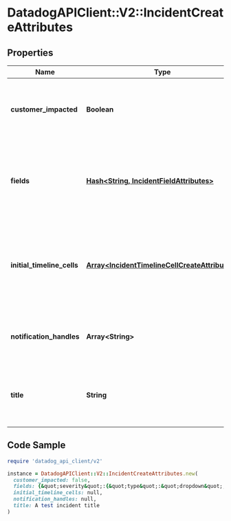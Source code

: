 # DatadogAPIClient::V2::IncidentCreateAttributes

## Properties

| Name | Type | Description | Notes |
| ---- | ---- | ----------- | ----- |
| **customer_impacted** | **Boolean** | A flag indicating whether the incident caused customer impact. |  |
| **fields** | [**Hash&lt;String, IncidentFieldAttributes&gt;**](IncidentFieldAttributes.md) | A condensed view of the user-defined fields for which to create initial selections. | [optional] |
| **initial_timeline_cells** | [**Array&lt;IncidentTimelineCellCreateAttributes&gt;**](IncidentTimelineCellCreateAttributes.md) | An array of initial timeline cells to be placed at the beginning of the incident timeline. | [optional] |
| **notification_handles** | **Array&lt;String&gt;** | Notification handles that will be notified of the incident at creation. | [optional] |
| **title** | **String** | The title of the incident, which summarizes what happened. |  |

## Code Sample

```ruby
require 'datadog_api_client/v2'

instance = DatadogAPIClient::V2::IncidentCreateAttributes.new(
  customer_impacted: false,
  fields: {&quot;severity&quot;:{&quot;type&quot;:&quot;dropdown&quot;,&quot;value&quot;:&quot;SEV-5&quot;}},
  initial_timeline_cells: null,
  notification_handles: null,
  title: A test incident title
)
```

